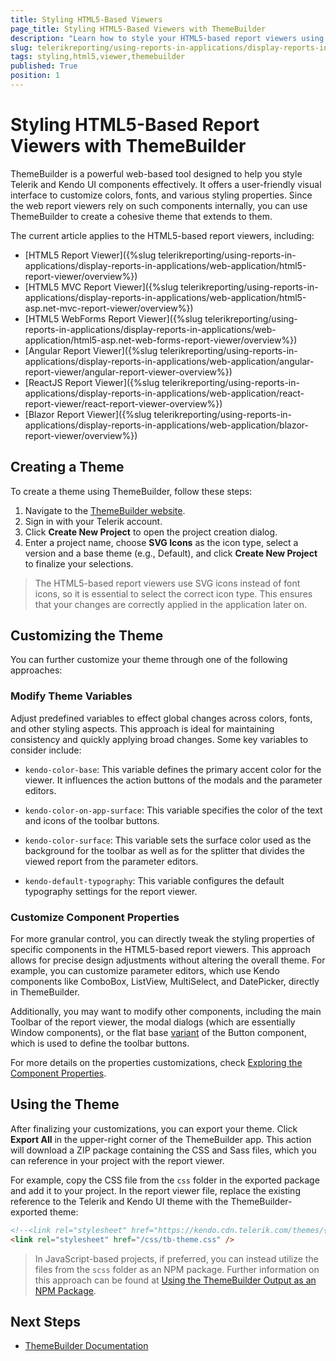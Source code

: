 ```yaml
---
title: Styling HTML5-Based Viewers
page_title: Styling HTML5-Based Viewers with ThemeBuilder
description: "Learn how to style your HTML5-based report viewers using ThemeBuilder, a tool created by Progress Telerik and designed for customizing Telerik and Kendo UI components."
slug: telerikreporting/using-reports-in-applications/display-reports-in-applications/web-application/styling-html5-viewers
tags: styling,html5,viewer,themebuilder
published: True
position: 1
---
```


# Styling HTML5-Based Report Viewers with ThemeBuilder

ThemeBuilder is a powerful web-based tool designed to help you style Telerik and Kendo UI components effectively. It offers a user-friendly visual interface to customize colors, fonts, and various styling properties. Since the web report viewers rely on such components internally, you can use ThemeBuilder to create a cohesive theme that extends to them.

The current article applies to the HTML5-based report viewers, including:

- [HTML5 Report Viewer]({%slug telerikreporting/using-reports-in-applications/display-reports-in-applications/web-application/html5-report-viewer/overview%})
- [HTML5 MVC Report Viewer]({%slug telerikreporting/using-reports-in-applications/display-reports-in-applications/web-application/html5-asp.net-mvc-report-viewer/overview%})
- [HTML5 WebForms Report Viewer]({%slug telerikreporting/using-reports-in-applications/display-reports-in-applications/web-application/html5-asp.net-web-forms-report-viewer/overview%})
- [Angular Report Viewer]({%slug telerikreporting/using-reports-in-applications/display-reports-in-applications/web-application/angular-report-viewer/angular-report-viewer-overview%})
- [ReactJS Report Viewer]({%slug telerikreporting/using-reports-in-applications/display-reports-in-applications/web-application/react-report-viewer/react-report-viewer-overview%})
- [Blazor Report Viewer]({%slug telerikreporting/using-reports-in-applications/display-reports-in-applications/web-application/blazor-report-viewer/overview%})

## Creating a Theme

To create a theme using ThemeBuilder, follow these steps:

1. Navigate to the [ThemeBuilder website](https://themebuilderapp.telerik.com/).
1. Sign in with your Telerik account.
1. Click **Create New Project** to open the project creation dialog.
1. Enter a project name, choose **SVG Icons** as the icon type, select a version and a base theme (e.g., Default), and click **Create New Project** to finalize your selections.

> The HTML5-based report viewers use SVG icons instead of font icons, so it is essential to select the correct icon type. This ensures that your changes are correctly applied in the application later on.

## Customizing the Theme

You can further customize your theme through one of the following approaches:

### Modify Theme Variables

Adjust predefined variables to effect global changes across colors, fonts, and other styling aspects. This approach is ideal for maintaining consistency and quickly applying broad changes. Some key variables to consider include:

- `kendo-color-base`: This variable defines the primary accent color for the viewer. It influences the action buttons of the modals and the parameter editors.

- `kendo-color-on-app-surface`: This variable specifies the color of the text and icons of the toolbar buttons.

- `kendo-color-surface`: This variable sets the surface color used as the background for the toolbar as well as for the splitter that divides the viewed report from the parameter editors.

- `kendo-default-typography`: This variable configures the default typography settings for the report viewer.

### Customize Component Properties

For more granular control, you can directly tweak the styling properties of specific components in the HTML5-based report viewers. This approach allows for precise design adjustments without altering the overall theme. For example, you can customize parameter editors, which use Kendo components like ComboBox, ListView, MultiSelect, and DatePicker, directly in ThemeBuilder.

Additionally, you may want to modify other components, including the main Toolbar of the report viewer, the modal dialogs (which are essentially Window components), or the flat base [variant](https://docs.telerik.com/themebuilder/working-with-kendo/component-variants) of the Button component, which is used to define the toolbar buttons.

For more details on the properties customizations, check [Exploring the Component Properties](https://docs.telerik.com/themebuilder/building-visual-styles/component-properties).

## Using the Theme

After finalizing your customizations, you can export your theme. Click **Export All** in the upper-right corner of the ThemeBuilder app. This action will download a ZIP package containing the CSS and Sass files, which you can reference in your project with the report viewer.

For example, copy the CSS file from the `css` folder in the exported package and add it to your project. In the report viewer file, replace the existing reference to the Telerik and Kendo UI theme with the ThemeBuilder-exported theme:

```HTML
<!--<link rel="stylesheet" href="https://kendo.cdn.telerik.com/themes/{{site.kendothemeversion}}/default/default-ocean-blue.css" id="theme-css" />-->
<link rel="stylesheet" href="/css/tb-theme.css" />
```

> In JavaScript-based projects, if preferred, you can instead utilize the files from the `scss` folder as an NPM package. Further information on this approach can be found at [Using the ThemeBuilder Output as an NPM Package](https://docs.telerik.com/themebuilder/using-exported-styles/exported-package#using-the-themebuilder-output-as-an-npm-package).

## Next Steps

- [ThemeBuilder Documentation](https://docs.telerik.com/themebuilder/)
